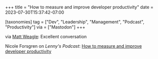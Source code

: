 +++
title = "How to measure and improve developer productivity"
date = 2023-07-30T15:37:42-07:00

[taxonomies]
tag = ["Dev", "Leadership", "Management", "Podcast", "Productivity"]
via = ["Mastodon"]
+++

via [Matt Weagle](https://hachyderm.io/@mweagle/110804865359818915): Excellent conversation

<!-- more -->

Nicole Forsgren on _Lenny's Podcast_: [How to measure and improve developer productivity](https://overcast.fm/+6K1GPee2Y)
